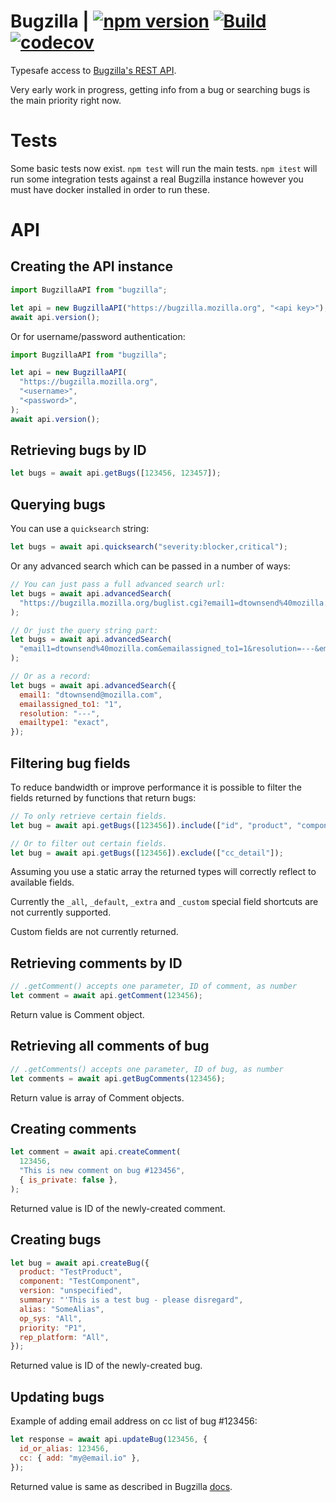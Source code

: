# Bugzilla | [![npm version](https://badgen.net/npm/v/bugzilla)](https://www.npmjs.com/package/bugzilla) [![Build](https://github.com/Mossop/bugzilla-ts/actions/workflows/build.yml/badge.svg)](https://github.com/Mossop/bugzilla-ts/actions/workflows/build.yml) [![codecov](https://codecov.io/gh/Mossop/bugzilla-ts/branch/main/graph/badge.svg)](https://codecov.io/gh/Mossop/bugzilla-ts)

Typesafe access to [Bugzilla's REST API](https://bugzilla.readthedocs.io/en/latest/api/index.html).

Very early work in progress, getting info from a bug or searching bugs is the main priority right
now.

# Tests

Some basic tests now exist. `npm test` will run the main tests. `npm itest` will run some
integration tests against a real Bugzilla instance however you must have docker installed
in order to run these.

# API

## Creating the API instance

```javascript
import BugzillaAPI from "bugzilla";

let api = new BugzillaAPI("https://bugzilla.mozilla.org", "<api key>");
await api.version();
```

Or for username/password authentication:

```javascript
import BugzillaAPI from "bugzilla";

let api = new BugzillaAPI(
  "https://bugzilla.mozilla.org",
  "<username>",
  "<password>",
);
await api.version();
```

## Retrieving bugs by ID

```javascript
let bugs = await api.getBugs([123456, 123457]);
```

## Querying bugs

You can use a `quicksearch` string:

```javascript
let bugs = await api.quicksearch("severity:blocker,critical");
```

Or any advanced search which can be passed in a number of ways:

```javascript
// You can just pass a full advanced search url:
let bugs = await api.advancedSearch(
  "https://bugzilla.mozilla.org/buglist.cgi?email1=dtownsend%40mozilla.com&emailassigned_to1=1&resolution=---&emailtype1=exact&list_id=15603348",
);

// Or just the query string part:
let bugs = await api.advancedSearch(
  "email1=dtownsend%40mozilla.com&emailassigned_to1=1&resolution=---&emailtype1=exact&list_id=15603348",
);

// Or as a record:
let bugs = await api.advancedSearch({
  email1: "dtownsend@mozilla.com",
  emailassigned_to1: "1",
  resolution: "---",
  emailtype1: "exact",
});
```

## Filtering bug fields

To reduce bandwidth or improve performance it is possible to filter the fields returned by functions
that return bugs:

```javascript
// To only retrieve certain fields.
let bug = await api.getBugs([123456]).include(["id", "product", "component"]);

// Or to filter out certain fields.
let bug = await api.getBugs([123456]).exclude(["cc_detail"]);
```

Assuming you use a static array the returned types will correctly reflect to available fields.

Currently the `_all`, `_default`, `_extra` and `_custom` special field shortcuts are not currently
supported.

Custom fields are not currently returned.

## Retrieving comments by ID

```javascript
// .getComment() accepts one parameter, ID of comment, as number
let comment = await api.getComment(123456);
```

Return value is Comment object.

## Retrieving all comments of bug

```javascript
// .getComments() accepts one parameter, ID of bug, as number
let comments = await api.getBugComments(123456);
```

Return value is array of Comment objects.

## Creating comments

```javascript
let comment = await api.createComment(
  123456,
  "This is new comment on bug #123456",
  { is_private: false },
);
```

Returned value is ID of the newly-created comment.

## Creating bugs

```javascript
let bug = await api.createBug({
  product: "TestProduct",
  component: "TestComponent",
  version: "unspecified",
  summary: "'This is a test bug - please disregard",
  alias: "SomeAlias",
  op_sys: "All",
  priority: "P1",
  rep_platform: "All",
});
```

Returned value is ID of the newly-created bug.

## Updating bugs

Example of adding email address on cc list of bug #123456:

```javascript
let response = await api.updateBug(123456, {
  id_or_alias: 123456,
  cc: { add: "my@email.io" },
});
```

Returned value is same as described in Bugzilla [docs](https://bugzilla.readthedocs.io/en/latest/api/core/v1/bug.html#update-bug).
